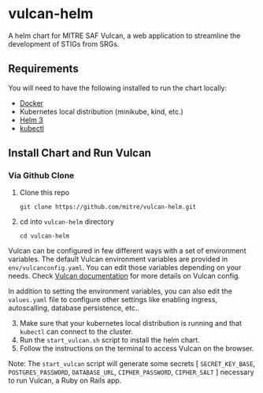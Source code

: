 # vulcan-helm
A helm chart for MITRE SAF Vulcan, a web application to streamline the development of STIGs from SRGs.

## Requirements
You will need to have the following installed to run the chart locally:
  - [Docker](https://docs.docker.com/engine/install/)
  - Kubernetes local distribution (minikube, kind, etc.)
  - [Helm 3](https://helm.sh/docs/intro/install/)
  - [kubectl](https://kubernetes.io/docs/tasks/tools/install-kubectl-linux/)

## Install Chart and Run Vulcan
### Via Github Clone
  1. Clone this repo
  
      ```
      git clone https://github.com/mitre/vulcan-helm.git
      ```
  2. cd into `vulcan-helm` directory
  
      ```
      cd vulcan-helm
      ```
  Vulcan can be configured in few different ways with a set of environment variables. The default Vulcan environment variables are provided in `env/vulcanconfig.yaml`. You can edit those variables depending on your needs. Check [Vulcan documentation](https://vulcan.mitre.org/docs/config.html#configure-welcome-text-and-contact-email) for more details on Vulcan config.

  In addition to setting the environment variables, you can also edit the `values.yaml` file to configure other settings like enabling ingress, autoscalling, database persistence, etc..

  3. Make sure that your kubernetes local distribution is running and that `kubectl` can connect to the cluster.
  4. Run the `start_vulcan.sh` script to install the helm chart.
  5. Follow the instructions on the terminal to access Vulcan on the browser.

  Note: 
   The `start_vulcan` script will generate some secrets [ `SECRET_KEY_BASE`, `POSTGRES_PASSWORD`, `DATABASE_URL`, `CIPHER_PASSWORD`, `CIPHER_SALT` ]
   necessary to run Vulcan, a Ruby on Rails app.

